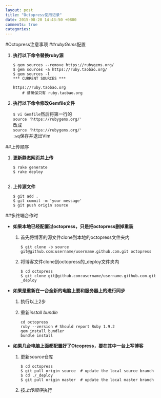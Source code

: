 ```yaml
---
layout: post
title: "Octopress使用记录"
date: 2015-08-20 14:43:50 +0800
comments: true
categories: 
---
```


#Octopress注意事项
##*rubyGems*配置
1. **执行以下命令替换ruby源**


	```shell
	$ gem sources --remove https://rubygems.org/
	$ gem sources -a https://ruby.taobao.org/
    $ gem sources -l
    *** CURRENT SOURCES ***
    
    https://ruby.taobao.org
	    # 请确保只有 ruby.taobao.org
	```

2. **执行以下命令修改Gemfile文件** 
 
    `$ vi Gemfile`然后将第一行的  
	`source 'https://rubygems.org/'`  
	改成  
	`source 'https://rubygems.org/'`  
	`:wq`保存并退出Vim


##上传顺序
1. **更新静态网页并上传**  

	```shell
	$ rake generate
	$ rake deploy
		
	```
2. 	**上传源文件**


	```
	$ git add .
	$ git commit -m 'your message'
	$ git push origin source
	```

##多终端合作时
+ **如果本地已经配置过octopress，只是把octopress删掉重装**
	1. 首先将博客的源文件clone到本地的octopress文件夹内
		
		```shell
		$ git clone -b source git@github.com:username/username.github.com.git octopress
		```
	2. 将博客文件clone到octopress的_deploy文件夹内
	
		```shell
		$ cd octopress  
		$ git clone git@github.com:username/username.github.com.git _deploy
		```		
+ **如果是重新在一台全新的电脑上要和服务器上的进行同步**  
	1. 执行以上2步
    2. 重新*install bundle*
    
    	```shell
    	cd octopress  
		ruby --version # Should report Ruby 1.9.2  
		gem install bundler  
		bundle install
    	``` 	
+ **如果几台电脑上面都配置好了Otcopress，要在其中一台上写博客**  	
	1. 更新*source*仓库
	
		```shell
		$ cd octopress  
		$ git pull origin source  # update the local source branch  
		$ cd ./_deploy  
		$ git pull origin master  # update the local master branch	
		```
	2. 按*上传顺序*执行
